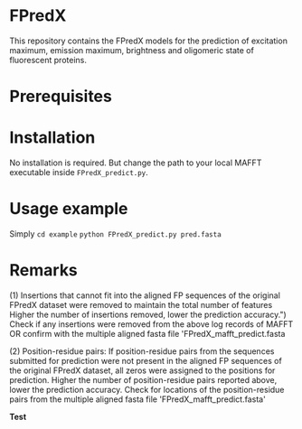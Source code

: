 # FPredX

This repository contains the FPredX models for the prediction of excitation maximum, emission maximum, brightness and oligomeric state of fluorescent proteins.

# Prerequisites

# Installation
No installation is required.
But change the path to your local MAFFT executable inside `FPredX_predict.py`.

# Usage example
Simply
`cd example`
`python FPredX_predict.py pred.fasta`

# Remarks

(1) Insertions that cannot fit into the aligned FP sequences of the original FPredX dataset were removed to maintain the total number of features
Higher the number of insertions removed, lower the prediction accuracy.")
Check if any insertions were removed from the above log records of MAFFT OR confirm with the multiple aligned fasta file 'FPredX_mafft_predict.fasta

(2) Position-residue pairs:
If position-residue pairs from the sequences submitted for prediction were not present in the aligned FP sequences of the original FPredX dataset, all zeros were assigned to the positions for prediction.
Higher the number of position-residue pairs reported above, lower the prediction accuracy.
Check for locations of the position-residue pairs from the multiple aligned fasta file 'FPredX_mafft_predict.fasta'

**Test**

